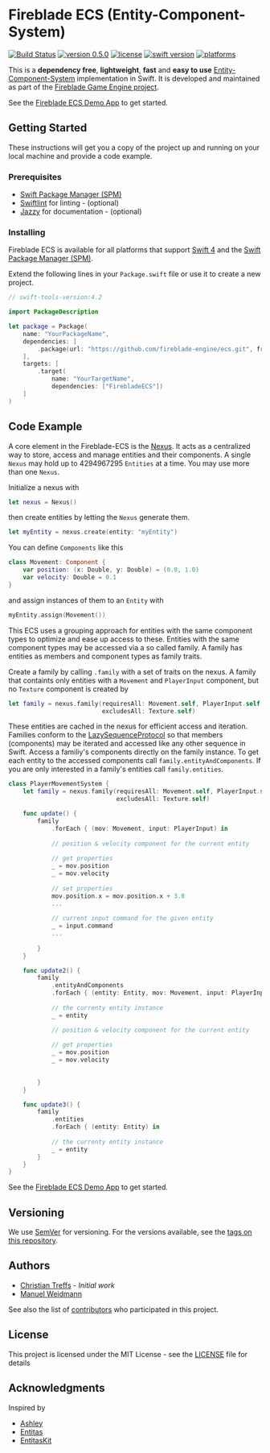 # Fireblade ECS (Entity-Component-System)
[![Build Status](https://travis-ci.com/fireblade-engine/ecs.svg?branch=master)](https://travis-ci.com/fireblade-engine/ecs)
[![version 0.5.0](https://img.shields.io/badge/version-0.5.0-brightgreen.svg)](releases/tag/v0.5.0)
[![license](https://img.shields.io/badge/license-MIT-brightgreen.svg)](LICENSE)
[![swift version](https://img.shields.io/badge/swift-4.2-brightgreen.svg)](#)
[![platforms](https://img.shields.io/badge/platform-macOS%20|%20iOS%20|%20linux-brightgreen.svg)](#)

This is a **dependency free**, **lightweight**, **fast** and **easy to use** [Entity-Component-System](https://en.wikipedia.org/wiki/Entity–component–system) implementation in Swift. It is developed and maintained as part of the [Fireblade Game Engine project](https://github.com/fireblade-engine).

See the [Fireblade ECS Demo App](https://github.com/fireblade-engine/ecs-demo) to get started.

## Getting Started

These instructions will get you a copy of the project up and running on your local machine and provide a code example.

### Prerequisites

* [Swift Package Manager (SPM)](https://github.com/apple/swift-package-manager)
* [Swiftlint](https://github.com/realm/SwiftLint) for linting - (optional)
* [Jazzy](https://github.com/realm/jazzy) for documentation - (optional)

### Installing

Fireblade ECS is available for all platforms that support [Swift 4](https://swift.org/) and the [Swift Package Manager (SPM)](https://github.com/apple/swift-package-manager).

Extend the following lines in your `Package.swift` file or use it to create a new project.

```swift
// swift-tools-version:4.2

import PackageDescription

let package = Package(
    name: "YourPackageName",
    dependencies: [
        .package(url: "https://github.com/fireblade-engine/ecs.git", from: "0.5.0")
    ],
    targets: [
        .target(
            name: "YourTargetName",
            dependencies: ["FirebladeECS"])
    ]
)

```

## Code Example

<!--Show what the library does as concisely as possible, developers should be able to figure out **how** your project solves their problem by looking at the code example. Make sure the API you are showing off is obvious, and that your code is short and concise.-->

A core element in the Fireblade-ECS is the [Nexus](https://en.wiktionary.org/wiki/nexus#Noun). 
It acts as a centralized way to store, access and manage entities and their components. 
A single `Nexus` may hold up to 4294967295 `Entities` at a time.
You may use more than one `Nexus`.

Initialize a nexus with

```swift
let nexus = Nexus()
```

then create entities by letting the `Nexus` generate them.

```swift
let myEntity = nexus.create(entity: "myEntity")
```

You can define `Components` like this

```swift
class Movement: Component {
	var position: (x: Double, y: Double) = (0.0, 1.0)
	var velocity: Double = 0.1
}
```
and assign instances of them to an `Entity` with

```swift
myEntity.assign(Movement())
```

This ECS uses a grouping approach for entities with the same component types to optimize and ease up access to these. 
Entities with the same component types may be accessed via a so called family. 
A family has entities as members and component types as family traits.

Create a family by calling `.family` with a set of traits on the nexus.
A family that containts only entities with a `Movement` and `PlayerInput` component, but no `Texture` component is created by

```swift
let family = nexus.family(requiresAll: Movement.self, PlayerInput.self,
                          excludesAll: Texture.self)
```

These entities are cached in the nexus for efficient access and iteration.
Families conform to the [LazySequenceProtocol](https://developer.apple.com/documentation/swift/lazysequenceprotocol) so that members (components) 
may be iterated and accessed like any other sequence in Swift.
Access a familiy's components directly on the family instance. To get each entity to the accessed components call `family.entityAndComponents`.
If you are only interested in a family's entities call `family.entities`.

```swift
class PlayerMovementSystem {
	let family = nexus.family(requiresAll: Movement.self, PlayerInput.self,
                              excludesAll: Texture.self)

	func update() {
		family
			.forEach { (mov: Movement, input: PlayerInput) in
			
			// position & velocity component for the current entity
			
			// get properties
			_ = mov.position
			_ = mov.velocity
			
			// set properties
			mov.position.x = mov.position.x + 3.0
			...
			
			// current input command for the given entity
			_ = input.command
			...
			
		}
	}

	func update2() {
		family
			.entityAndComponents
			.forEach { (entity: Entity, mov: Movement, input: PlayerInput) in
			
			// the currenty entity instance
			_ = entity

			// position & velocity component for the current entity
			
			// get properties
			_ = mov.position
			_ = mov.velocity
			
			
		}
	}

	func update3() {
		family
			.entities
			.forEach { (entity: Entity) in
			
			// the currenty entity instance
			_ = entity
		}
	}
}
```

See the [Fireblade ECS Demo App](https://github.com/fireblade-engine/ecs-demo) to get started.

## Versioning

We use [SemVer](http://semver.org/) for versioning. For the versions available, see the [tags on this repository](tags). 

## Authors

* [Christian Treffs](https://github.com/ctreffs) - *Initial work*
* [Manuel Weidmann](https://github.com/vyo)

See also the list of [contributors](project/contributors) who participated in this project.

## License

This project is licensed under the MIT License - see the [LICENSE](LICENSE) file for details

## Acknowledgments

Inspired by 
- [Ashley](https://github.com/libgdx/ashley)
- [Entitas](https://github.com/sschmid/Entitas-CSharp)
- [EntitasKit](https://github.com/mzaks/EntitasKit)
